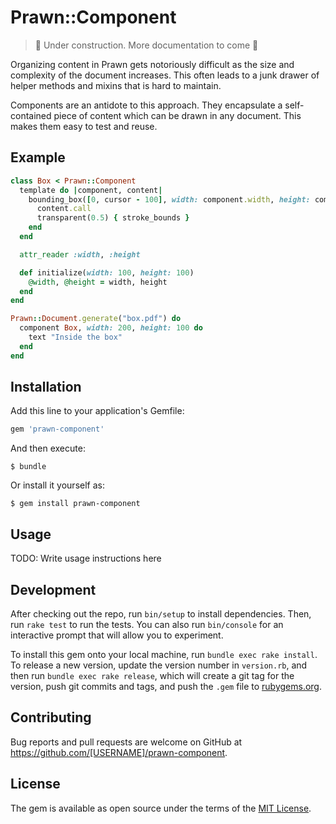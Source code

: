 # Prawn::Component

> 🚧 Under construction. More documentation to come  🚧

Organizing content in Prawn gets notoriously difficult as the size and complexity of the document increases. This often leads to a junk drawer of helper methods and mixins that is hard to maintain.

Components are an antidote to this approach. They encapsulate a self-contained piece of content which can be drawn in any document. This makes them easy to test and reuse.

## Example
```ruby
class Box < Prawn::Component
  template do |component, content|
    bounding_box([0, cursor - 100], width: component.width, height: component.height) do
      content.call
      transparent(0.5) { stroke_bounds }
    end
  end

  attr_reader :width, :height

  def initialize(width: 100, height: 100)
    @width, @height = width, height
  end
end

Prawn::Document.generate("box.pdf") do
  component Box, width: 200, height: 100 do
    text "Inside the box"
  end
end
```

## Installation

Add this line to your application's Gemfile:

```ruby
gem 'prawn-component'
```

And then execute:

    $ bundle

Or install it yourself as:

    $ gem install prawn-component

## Usage

TODO: Write usage instructions here

## Development

After checking out the repo, run `bin/setup` to install dependencies. Then, run `rake test` to run the tests. You can also run `bin/console` for an interactive prompt that will allow you to experiment.

To install this gem onto your local machine, run `bundle exec rake install`. To release a new version, update the version number in `version.rb`, and then run `bundle exec rake release`, which will create a git tag for the version, push git commits and tags, and push the `.gem` file to [rubygems.org](https://rubygems.org).

## Contributing

Bug reports and pull requests are welcome on GitHub at https://github.com/[USERNAME]/prawn-component.

## License

The gem is available as open source under the terms of the [MIT License](https://opensource.org/licenses/MIT).

